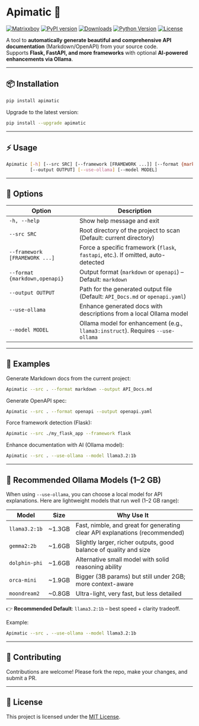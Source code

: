 # Apimatic 🚀  

[![Matrixxboy](https://img.shields.io/badge/github-Matrixxboy-purple.svg)](https://github.com/Matrixxboy)
[![PyPI version](https://badge.fury.io/py/apimatic.svg)](https://pypi.org/project/apimatic/)
[![Downloads](https://static.pepy.tech/badge/apimatic)](https://pepy.tech/project/apimatic)
[![Python Version](https://img.shields.io/badge/python-%3E%3D3.9-blue)](https://pypi.org/project/apimatic/)
[![License](https://img.shields.io/pypi/l/apimatic.svg)](https://github.com/Matrixxboy/Apimatic/blob/main/LICENSE)


A tool to **automatically generate beautiful and comprehensive API documentation** (Markdown/OpenAPI) from your source code.  
Supports **Flask, FastAPI, and more frameworks** with optional **AI-powered enhancements via Ollama**.  

---

## 📦 Installation

```bash
pip install apimatic
````

Upgrade to the latest version:

```bash
pip install --upgrade apimatic
```

---

## ⚡ Usage

```bash
Apimatic [-h] [--src SRC] [--framework [FRAMEWORK ...]] [--format {markdown,openapi}] 
         [--output OUTPUT] [--use-ollama] [--model MODEL]
```

---

## 🔑 Options

| Option                        | Description                                                                      |
| ----------------------------- | -------------------------------------------------------------------------------- |
| `-h, --help`                  | Show help message and exit                                                       |
| `--src SRC`                   | Root directory of the project to scan (Default: current directory)               |
| `--framework [FRAMEWORK ...]` | Force a specific framework (`flask`, `fastapi`, etc.). If omitted, auto-detected |
| `--format {markdown,openapi}` | Output format (`markdown` or `openapi`) – Default: `markdown`                    |
| `--output OUTPUT`             | Path for the generated output file (Default: `API_Docs.md` or `openapi.yaml`)    |
| `--use-ollama`                | Enhance generated docs with descriptions from a local Ollama model               |
| `--model MODEL`               | Ollama model for enhancement (e.g., `llama3:instruct`). Requires `--use-ollama`  |

---

## 📝 Examples

Generate Markdown docs from the current project:

```bash
Apimatic --src . --format markdown --output API_Docs.md
```

Generate OpenAPI spec:

```bash
Apimatic --src . --format openapi --output openapi.yaml
```

Force framework detection (Flask):

```bash
Apimatic --src ./my_flask_app --framework flask
```

Enhance documentation with AI (Ollama model):

```bash
Apimatic --src . --use-ollama --model llama3.2:1b
```

---

## 🤖 Recommended Ollama Models (1–2 GB)

When using `--use-ollama`, you can choose a local model for API explanations.
Here are lightweight models that run well (1–2 GB range):

| Model         | Size    | Why Use It                                                                  |
| ------------- | ------- | --------------------------------------------------------------------------- |
| `llama3.2:1b` | \~1.3GB | Fast, nimble, and great for generating clear API explanations (recommended) |
| `gemma2:2b`   | \~1.6GB | Slightly larger, richer outputs, good balance of quality and size           |
| `dolphin-phi` | \~1.6GB | Alternative small model with solid reasoning ability                        |
| `orca-mini`   | \~1.9GB | Bigger (3B params) but still under 2GB; more context-aware                  |
| `moondream2`  | \~0.8GB | Ultra-light, very fast, but less detailed                                   |

👉 **Recommended Default**: `llama3.2:1b` – best speed + clarity tradeoff.

Example:

```bash
Apimatic --src . --use-ollama --model llama3.2:1b
```

---

## 🤝 Contributing

Contributions are welcome! Please fork the repo, make your changes, and submit a PR.

---

## 📄 License

This project is licensed under the [MIT License](LICENSE).
